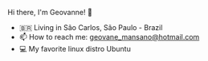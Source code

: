 Hi there, I'm Geovanne! 👋
- 🇧🇷 Living in São Carlos, São Paulo - Brazil
- 📫 How to reach me: geovane_mansano@hotmail.com
- 💻 My favorite linux distro Ubuntu

